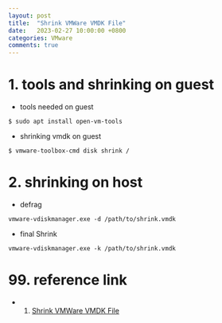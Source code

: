 ```yaml
---
layout: post
title:  "Shrink VMWare VMDK File"
date:   2023-02-27 10:00:00 +0800
categories: VMware
comments: true
---
```


# 1. tools and shrinking on guest
* tools needed on guest
```
$ sudo apt install open-vm-tools
```

* shrinking vmdk on guest
```
$ vmware-toolbox-cmd disk shrink /
```

# 2. shrinking on host
* defrag
```
vmware-vdiskmanager.exe -d /path/to/shrink.vmdk
```

* final Shrink
```
vmware-vdiskmanager.exe -k /path/to/shrink.vmdk
```

# 99. reference link

* 1) [Shrink VMWare VMDK File](https://christitus.com/shrink-vmware-vmdk/)

  
